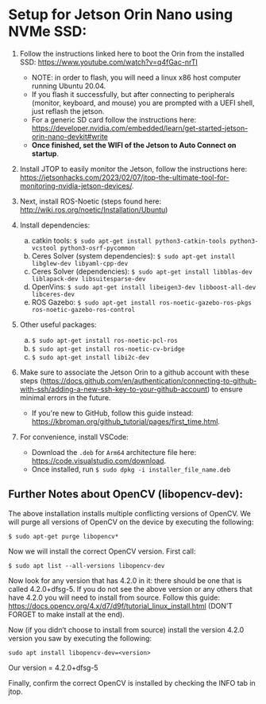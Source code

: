 # Setup for Jetson Orin Nano using NVMe SSD:

1. Follow the instructions linked here to boot the Orin from the installed SSD: https://www.youtube.com/watch?v=q4fGac-nrTI
    - NOTE: in order to flash, you will need a linux x86 host computer running Ubuntu 20.04.
    - If you flash it successfully, but after connecting to peripherals (monitor, keyboard, and mouse) you are prompted with a UEFI shell, just reflash the jetson.
    - For a generic SD card follow the instructions here: https://developer.nvidia.com/embedded/learn/get-started-jetson-orin-nano-devkit#write
    - __Once finished, set the WIFI of the Jetson to Auto Connect on startup__.

2. Install JTOP to easily monitor the Jetson, follow the instructions here: https://jetsonhacks.com/2023/02/07/jtop-the-ultimate-tool-for-monitoring-nvidia-jetson-devices/.

3. Next, install ROS-Noetic (steps found here: http://wiki.ros.org/noetic/Installation/Ubuntu)
4. Install dependencies:
    <ol type="a">
      <li>catkin tools: <code>$ sudo apt-get install python3-catkin-tools python3-vcstool python3-osrf-pycommon </code> </li>
      <li>Ceres Solver (system dependencies): <code>$ sudo apt-get install libglew-dev libyaml-cpp-dev</code> </li>
      <li>Ceres Solver (dependencies): <code>$ sudo apt-get install libblas-dev liblapack-dev libsuitesparse-dev </code> </li>
      <li>OpenVins: <code>$ sudo apt-get install libeigen3-dev libboost-all-dev libceres-dev </code> </li>
      <li>ROS Gazebo: <code>$ sudo apt-get install ros-noetic-gazebo-ros-pkgs ros-noetic-gazebo-ros-control </code> </li>
    </ol>
5. Other useful packages:

    <ol type="a">
      <li><code>$ sudo apt-get install ros-noetic-pcl-ros </code> </li>
      <li><code>$ sudo apt-get install ros-noetic-cv-bridge</code> </li>
      <li><code>$ sudo apt-get install libi2c-dev</code> </li>
    </ol>
6. Make sure to associate the Jetson Orin to a github account with these steps (https://docs.github.com/en/authentication/connecting-to-github-with-ssh/adding-a-new-ssh-key-to-your-github-account) to ensure minimal errors in the future.
    - If you're new to GitHub, follow this guide instead: https://kbroman.org/github_tutorial/pages/first_time.html.

7. For convenience, install VSCode:
    - Download the ```.deb``` for ```Arm64``` architecture file here: https://code.visualstudio.com/download.
    - Once installed, run ```$ sudo dpkg -i installer_file_name.deb```

## Further Notes about OpenCV (libopencv-dev):
The above installation installs multiple conflicting versions of OpenCV. We will purge all versions of OpenCV on the device by executing the following:

```$ sudo apt-get purge libopencv*```

Now we will install the correct OpenCV version. First call:

 ```$ sudo apt list --all-versions libopencv-dev```


Now look for any version that has 4.2.0 in it: there should be one that is called 4.2.0+dfsg-5.
If you do not see the above version or any others that have 4.2.0 you will need to install from source. Follow this guide: https://docs.opencv.org/4.x/d7/d9f/tutorial_linux_install.html (DON’T FORGET to make install at the end).


Now (if you didn’t choose to install from source) install the version 4.2.0 version you saw by executing the following: 

```sudo apt install libopencv-dev=<version>```


Our version = 4.2.0+dfsg-5

Finally, confirm the correct OpenCV is installed by checking the INFO tab in jtop.